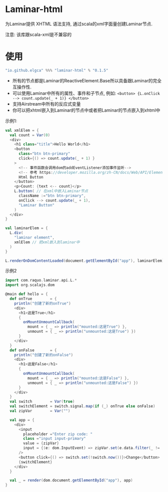 # Laminar-html

为Laminar提供 XHTML 语法支持, 通过scala的xml字面量创建Laminar节点. 

注意: 该库跟scala-xml是不兼容的

# 使用

```scala
"io.github.elgca" %%% "laminar-html" % "0.1.5"
```

- 所有的节点都是Laminar的ReactiveElement.Base所以具备跟Laminar的完全互操作性.
- 可以使用Laminar中所有的属性、事件和子节点, 例如: `<button> {L.onClick --> count.update(_ + 1)} </button>`
- 支持Airstream中所有的反应式变量
- 你可以把xhtml嵌入到Laminar的节点中或者把Laminar的节点嵌入到xhtml中

示例1:

```scala
val xmlElem = {
  val count = Var(0)
  <div>
    <h1 class="title">Hello World</h1>
    <button 
      class="btn btn-primary"
      click={() => count.update(_ + 1) }
    >
      <!-- 事件函数会调用dom的addEventListener添加事件监听-->
      <!-- 参考 https://developer.mozilla.org/zh-CN/docs/Web/API/Element/click_event-->
      Html Button
    </button>
    <p>Count: {text <-- count}</p>
    L.button( // 在xml中嵌入Laminar节点
      className :="btn btn-primary",
      onClick --> count.update(_ + 1),
      "Laminar Button"
    )
  </div>
}

val laminarElem = {
  L.div(
    "laminar element",
    xmlElem // 把xml嵌入到laminar中
  )
}

L.renderOnDomContentLoaded(document.getElementById("app"), laminarElem)
```

示例2

```scala
import com.raquo.laminar.api.L.*
import org.scalajs.dom

@main def hello = {
  def onTrue        = {
    println("创建了新的onTrue")
    <div>
      <h1>这是True</h1>
      {
        onMountUnmountCallback(
          mount = { _ => println("mounted:这是True") },
          unmount = { _ => println("unmounted:这是True") })
      }
    </div>
  }
  def onFalse       = {
    println("创建了新的onFalse")
    <div>
      <h1>这是False</h1>
      {
        onMountUnmountCallback(
          mount = { _ => println("mounted:这是False") },
          unmount = { _ => println("unmounted:这是False") })
      }
    </div>
  }
  val switch        = Var(true)
  val switchElement = switch.signal.map(if (_) onTrue else onFalse)
  val zipVar        = Var("")

  val app = {
    <div>
      <input
        placeholder ="Enter zip code: "
        class ="input input-primary"
        value = {zipVar}
        input = {(e: dom.InputEvent) => zipVar.set(e.data.filter(_ != 'a'))}
      />
      <button click={() => switch.set(!switch.now())}>Change</button>
      {switchElement}
    </div>
  }

  val _ = render(dom.document.getElementById("app"), app)
}
```